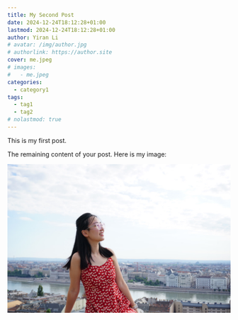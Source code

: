 ```yaml
---
title: My Second Post
date: 2024-12-24T18:12:28+01:00
lastmod: 2024-12-24T18:12:28+01:00
author: Yiran Li
# avatar: /img/author.jpg
# authorlink: https://author.site
cover: me.jpeg
# images:
#   - me.jpeg
categories:
  - category1
tags:
  - tag1
  - tag2
# nolastmod: true
---
```


This is my first post.

<!--more-->

The remaining content of your post. Here is my image:

![Me in Florence](me.jpeg)
